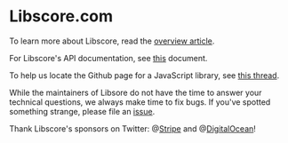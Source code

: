Libscore.com
===========

To learn more about Libscore, read the [overview article](https://medium.com/p/be93165fa497).

For Libscore's API documentation, see [this](API.md) document.

To help us locate the Github page for a JavaScript library, see [this thread](https://github.com/julianshapiro/libscore/issues/1).

While the maintainers of Libsore do not have the time to answer your technical questions, we always make time to fix bugs. If you've spotted something strange, please file an [issue](https://github.com/julianshapiro/libscore/issues).

Thank Libscore's sponsors on Twitter: @[Stripe](https://twitter.com/stripe) and @[DigitalOcean](https://twitter.com/digitalocean)!

